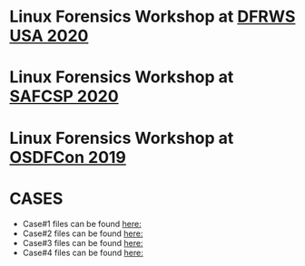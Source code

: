 # Linux Forensics Workshop at [DFRWS USA 2020](DFRWS_USA_2020)
# Linux Forensics Workshop at [SAFCSP 2020](SAFCSP_2020)
# Linux Forensics Workshop at [OSDFCon 2019](OSDFCon2019)

# CASES
- Case#1 files can be found [here:](https://github.com/ashemery/LinuxForensics/tree/master/Workshops/Case1)
- Case#2 files can be found [here:](https://github.com/ashemery/LinuxForensics/tree/master/Workshops/Case2)
- Case#3 files can be found [here:](https://github.com/ashemery/LinuxForensics/tree/master/Workshops/Case3)
- Case#4 files can be found [here:](https://github.com/ashemery/LinuxForensics/tree/master/Workshops/Case4)
